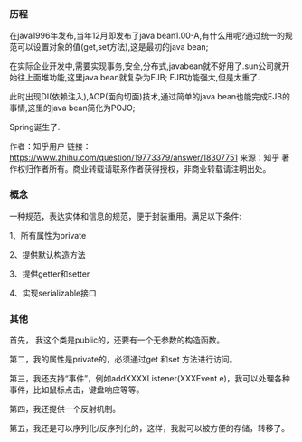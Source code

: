 ### 历程

在java1996年发布,当年12月即发布了java bean1.00-A,有什么用呢?通过统一的规范可以设置对象的值(get,set方法),这是最初的java bean;

在实际企业开发中,需要实现事务,安全,分布式,javabean就不好用了.sun公司就开始往上面堆功能,这里java bean就复杂为EJB; EJB功能强大,但是太重了.

此时出现DI(依赖注入),AOP(面向切面)技术,通过简单的java bean也能完成EJB的事情,这里的java bean简化为POJO;

Spring诞生了.

作者：知乎用户
链接：https://www.zhihu.com/question/19773379/answer/18307751
来源：知乎
著作权归作者所有。商业转载请联系作者获得授权，非商业转载请注明出处。

### 概念

一种规范，表达实体和信息的规范，便于封装重用。满足以下条件: 

1、所有属性为private

2、提供默认构造方法

3、提供getter和setter

4、实现serializable接口

### 其他

首先， 我这个类是public的，还要有一个无参数的构造函数。

第二，我的属性是private的，必须通过get 和set 方法进行访问。

第三，我还支持“事件”，例如addXXXXListener(XXXEvent e)，我可以处理各种事件，比如鼠标点击，键盘响应等等。

第四，我还提供一个反射机制。

第五，我还是可以序列化/反序列化的，这样，我就可以被方便的存储，转移了。
